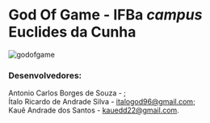 # God Of Game - IFBa _campus_ Euclides da Cunha

![godofgame](https://i.imgur.com/imE1Myd.png)

### Desenvolvedores: 

Antonio Carlos Borges de Souza - ; </br>
Ítalo Ricardo de Andrade Silva - italogod96@gmail.com; </br>
Kauê Andrade dos Santos - kauedd22@gmail.com.
